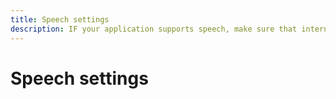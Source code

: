```yaml
---
title: Speech settings
description: IF your application supports speech, make sure that international users also benefit.
---
```


# Speech settings
